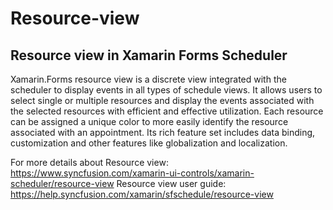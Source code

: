 # Resource-view
## Resource view in Xamarin Forms Scheduler
Xamarin.Forms resource view is a discrete view integrated with the scheduler to display events in all types of schedule views. It allows users to select single or multiple resources and display the events associated with the selected resources with efficient and effective utilization. Each resource can be assigned a unique color to more easily identify the resource associated with an appointment. Its rich feature set includes data binding, customization and other features like globalization and localization.

For more details about Resource view: https://www.syncfusion.com/xamarin-ui-controls/xamarin-scheduler/resource-view
Resource view user guide: https://help.syncfusion.com/xamarin/sfschedule/resource-view
